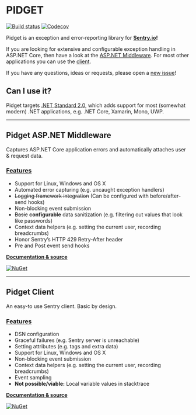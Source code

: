 # PIDGET 

[![Build status](https://travis-ci.org/mausworks/pidget.svg?branch=master)](https://travis-ci.org/mausworks/pidget)
[![Codecov](https://img.shields.io/codecov/c/github/mausworks/pidget.svg)](https://codecov.io/gh/mausworks/pidget)

Pidget is an exception and error-reporting library for **[Sentry.io](https://sentry.io/)!** 

If you are looking for extensive and configurable exception handling in ASP.NET Core, then have a look at the [ASP.NET Middleware](https://github.com/mausworks/pidget/tree/master/src/Pidget.AspNet). For most other applications you can use the [client](https://github.com/mausworks/pidget/tree/master/src/Pidget.Client).

If you have any questions, ideas or requests, please open a [new issue](https://github.com/mausworks/pidget/issues/new)!

## Can I use it?

Pidget targets [.NET Standard 2.0](https://docs.microsoft.com/en-us/dotnet/standard/net-standard#net-implementation-support), which adds support for most (somewhat modern) .NET applications, e.g. .NET Core, Xamarin, Mono, UWP.

* * * * 

## Pidget ASP.NET Middleware

Captures ASP.NET Core application errors and automatically attaches user & request data.

### [Features](https://docs.sentry.io/clientdev/overview/#writing-an-sdk)

- Support for Linux, Windows and OS X
- Automated error capturing (e.g. uncaught exception handlers)
- ~~Logging framework integration~~ (Can be configured with before/after-send hooks)
- Non-blocking event submission
- ~~Basic~~ **configurable** data sanitization (e.g. filtering out values that look like passwords)
- Context data helpers (e.g. setting the current user, recording breadcrumbs)
- Honor Sentry’s HTTP 429 Retry-After header
- Pre and Post event send hooks

**[Documentation & source](https://github.com/mausworks/pidget/tree/master/src/Pidget.AspNet)**

[![NuGet](https://img.shields.io/nuget/dt/Pidget.AspNet.svg)](https://nuget.org/packages/Pidget.AspNet)

* * * *

## Pidget Client

An easy-to use Sentry client. Basic by design.

### [Features](https://docs.sentry.io/clientdev/overview/#writing-an-sdk)

- DSN configuration
- Graceful failures (e.g. Sentry server is unreachable)
- Setting attributes (e.g. tags and extra data)
- Support for Linux, Windows and OS X
- Non-blocking event submission
- Context data helpers (e.g. setting the current user, recording breadcrumbs)
- Event sampling
- **Not possible/viable:** Local variable values in stacktrace

**[Documentation & source](https://github.com/mausworks/pidget/tree/master/src/Pidget.Client)**

[![NuGet](https://img.shields.io/nuget/dt/Pidget.Client.svg)](https://nuget.org/packages/Pidget.Client)
